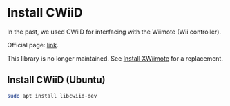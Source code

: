 # Install CWiiD

In the past, we used CWiiD for interfacing with the Wiimote (Wii controller).

Official page: [link](http://abstrakraft.org/cwiid/).

This library is no longer maintained. See [Install XWiimote](./install-xwiimote.md) for a replacement.

## Install CWiiD (Ubuntu)

```bash
sudo apt install libcwiid-dev
```
